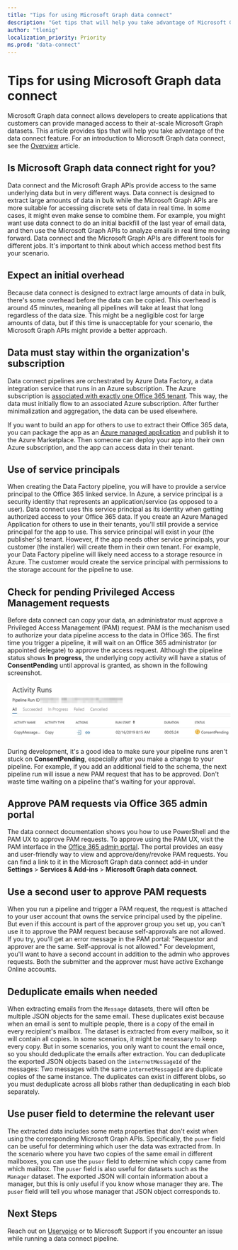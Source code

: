 ```yaml
---
title: "Tips for using Microsoft Graph data connect"
description: "Get tips that will help you take advantage of Microsoft Graph data connect."
author: "tlenig"
localization_priority: Priority
ms.prod: "data-connect"
---
```


# Tips for using Microsoft Graph data connect

Microsoft Graph data connect allows developers to create applications that customers can provide managed access to their at-scale Microsoft Graph datasets. This article provides tips that will help you take advantage of the data connect feature. For an introduction to Microsoft Graph data connect, see the [Overview](data-connect-concept-overview.md) article.

## Is Microsoft Graph data connect right for you?

Data connect and the Microsoft Graph APIs provide access to the same underlying data but in very different ways. Data connect is designed to extract large amounts of data in bulk while the Microsoft Graph APIs are more suitable for accessing discrete sets of data in real time. In some cases, it might even make sense to combine them. For example, you might want use data connect to do an initial backfill of the last year of email data, and then use the Microsoft Graph APIs to analyze emails in real time moving forward. Data connect and the Microsoft Graph APIs are different tools for different jobs. It's important to think about which access method best fits your scenario.

## Expect an initial overhead

Because data connect is designed to extract large amounts of data in bulk, there's some overhead before the data can be copied. This overhead is around 45 minutes, meaning all pipelines will take at least that long regardless of the data size. This might be a negligible cost for large amounts of data, but if this time is unacceptable for your scenario, the Microsoft Graph APIs might provide a better approach.

## Data must stay within the organization's subscription

Data connect pipelines are orchestrated by Azure Data Factory, a data integration service that runs in an Azure subscription. The Azure subscription is [associated with exactly one Office 365 tenant](https://docs.microsoft.com/en-us/azure/active-directory/fundamentals/active-directory-how-subscriptions-associated-directory). This way, the data must initially flow to an associated Azure subscription. After further minimalization and aggregation, the data can be used elsewhere.

If you want to build an app for others to use to extract their Office 365 data, you can package the app as an [Azure managed application](https://docs.microsoft.com/en-us/azure/managed-applications/overview) and publish it to the Azure Marketplace. Then someone can deploy your app into their own Azure subscription, and the app can access data in their tenant. 

## Use of service principals

When creating the Data Factory pipeline, you will have to provide a service principal to the Office 365 linked service. In Azure, a service principal is a security identity that represents an application/service (as opposed to a user). Data connect uses this service principal as its identity when getting authorized access to your Office 365 data.
If you create an Azure Managed Application for others to use in their tenants, you'll still provide a service principal for the app to use. This service principal will exist in your (the publisher's) tenant. However, if the app needs other service principals, your customer (the installer) will create them in their own tenant. For example, your Data Factory pipeline will likely need access to a storage resource in Azure. The customer would create the service principal with permissions to the storage account for the pipeline to use.

## Check for pending Privileged Access Management requests

Before data connect can copy your data, an administrator must approve a Privileged Access Management (PAM) request. PAM is the mechanism used to authorize your data pipeline access to the data in Office 365. The first time you trigger a pipeline, it will wait on an Office 365 administrator (or appointed delegate) to approve the access request. Although the pipeline status shows **In progress**, the underlying copy activity will have a status of **ConsentPending** until approval is granted, as shown in the following screenshot.

![Screenshot of the pipeline run status pane with a status of ConsentPending](images/data-connect-tips.png)

During development, it's a good idea to make sure your pipeline runs aren't stuck on **ConsentPending**, especially after you make a change to your pipeline. For example, if you add an additional field to the schema, the next pipeline run will issue a new PAM request that has to be approved. Don't waste time waiting on a pipeline that's waiting for your approval.

## Approve PAM requests via Office 365 admin portal

The data connect documentation shows you how to use PowerShell and the PAM UX to approve PAM requests. To approve using the PAM UX, visit the PAM interface in the [Office 365 admin portal](https://admin.microsoft.com/Adminportal/Home?source=applauncher#/Settings/PrivilegedAccess). The portal provides an easy and user-friendly way to view and approve/deny/revoke PAM requests. You can find a link to it in the Microsoft Graph data connect add-in under **Settings** > **Services & Add-ins** > **Microsoft Graph data connect**.

## Use a second user to approve PAM requests

When you run a pipeline and trigger a PAM request, the request is attached to your user account that owns the service principal used by the pipeline. But even if this account is part of the approver group you set up, you can't use it to approve the PAM request because self-approvals are not allowed. If you try, you'll get an error message in the PAM portal: "Requestor and approver are the same. Self-approval is not allowed." For development, you'll want to have a second account in addition to the admin who approves requests. Both the submitter and the approver must have active Exchange Online accounts.

## Deduplicate emails when needed

When extracting emails from the `Message` datasets, there will often be multiple JSON objects for the same email. These duplicates exist because when an email is sent to multiple people, there is a copy of the email in every recipient's mailbox. The dataset is extracted from every mailbox, so it will contain all copies. In some scenarios, it might be necessary to keep every copy. But in some scenarios, you only want to count the email once, so you should deduplicate the emails after extraction.
You can deduplicate the exported JSON objects based on the `internetMessageId` of the messages: Two messages with the same `internetMessageId` are duplicate copies of the same instance. The duplicates can exist in different blobs, so you must deduplicate across all blobs rather than deduplicating in each blob separately.

## Use puser field to determine the relevant user

The extracted data includes some meta properties that don't exist when using the corresponding Microsoft Graph APIs. Specifically, the `puser` field can be useful for determining which user the data was extracted from. In the scenario where you have two copies of the same email in different mailboxes, you can use the `puser` field to determine which copy came from which mailbox.
The `puser` field is also useful for datasets such as the `Manager` dataset. The exported JSON will contain information about a manager, but this is only useful if you know whose manager they are. The `puser` field will tell you whose manager that JSON object corresponds to.

## Next Steps

Reach out on [Uservoice](https://microsoftgraph.uservoice.com/forums/920506-microsoft-graph-feature-requests?category_id=359581) or to Microsoft Support if you encounter an issue while running a data connect pipeline. 
